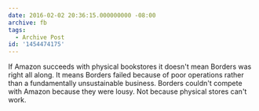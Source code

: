 ```yaml
---
date: 2016-02-02 20:36:15.000000000 -08:00
archive: fb
tags: 
  - Archive Post
id: '1454474175'
---
```


If Amazon succeeds with physical bookstores it doesn't mean Borders was right all along. It means Borders failed because of poor operations rather than a fundamentally unsustainable business. Borders couldn't compete with Amazon because they were lousy. Not because physical stores can't work.
